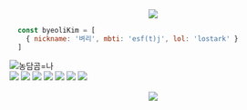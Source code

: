 <div align="center">
<img src="https://capsule-render.vercel.app/api?&type=waving&color=000000&height=260&section=header&text=💫star%20log.&fontSize=110&animation=fadeIn&fontAlignY=45&fontColor=ffffff" />
</div>

``` javascript
  const byeoliKim = [
    { nickname: '벼리', mbti: 'esf(t)j', lol: 'lostark' }
  ]
```

<div align="left">
  
  <img src="https://item.kakaocdn.net/do/227099b086918f895eaa636a43fdc923ce9463e040a07a9462a54df43e1d73f1" alt="농담곰=나" />
  
  <div>
    <img src="https://img.shields.io/badge/HTML5-E34F26?style=for-the-badge&logo=appveyor&logo=html5&logoColor=white">
    <img src="https://img.shields.io/badge/CSS3-1572B6?style=for-the-badge&logo=appveyor&logo=css3&logoColor=white">
    <img src="https://img.shields.io/badge/JavaScript-F7DF1E?style=for-the-badge&logo=appveyor&logo=javascript&logoColor=white">
    <img src="https://img.shields.io/badge/React-61DAFB?style=for-the-badge&logo=appveyor&logo=react&logoColor=white">
    <img src="https://img.shields.io/badge/TypeScript-3178C6?style=for-the-badge&logo=appveyor&logo=TypeScript&logoColor=white">
    <img src="https://img.shields.io/badge/Next.js-000000?style=for-the-badge&logo=appveyor&logo=Next.js&logoColor=white">
    <a href="https://dev-star.tistory.com/"><img src="https://img.shields.io/badge/Blog-000000?style=for-the-badge&logo=appveyor&logo=Tistory&logoColor=white"></a>
  </div>
  
  
</div>
<br/>
<div align="center">
<img src="https://capsule-render.vercel.app/api?type=waving&color=000000&height=100&section=footer" />
</div>
  
